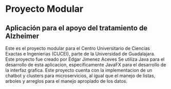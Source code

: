# Proyecto Modular  
## Aplicación para el apoyo del tratamiento de Alzheimer  
Este es el proyecto modular para el Centro Universitario de Ciencias Exactas e Ingenierias (CUCEI), parte de la Universidad de Guadalajara.  
Este proyecto fue creado por Edgar Jimenez Aceves
Se utiliza Java para el desarrollo de esta aplicacion, especificamente JavaFX para el desarrollo de la interfaz grafica. Este proyecto cuenta con la implementacion de un chatbot y clusters para microservicios, al igual que el manejo de listas, arboles y arreglos para el manejo apropiado de los datos.
